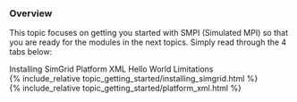 


<div class="container ui raised segment">
<h3 class="ui header">Overview</h3>

  <p class="ui">This topic focuses on getting you started with SMPI (Simulated MPI)
  so that you are ready for the modules in the next topics. Simply read through the
  4 tabs below:
  </p>
</div>


<div class="ui pointing secondary menu">
  <a class="item active" data-tab="first">Installing SimGrid</a>
  <a class="item " data-tab="second">Platform XML</a>
  <a class="item" data-tab="third">Hello World</a>
  <a class="item" data-tab="fourth">Limitations</a>
</div>

<div class="ui tab segment active" data-tab="first">
  {% include_relative topic_getting_started/installing_simgrid.html %}
</div>


<div class="ui tab segment " data-tab="second">
  {% include_relative topic_getting_started/platform_xml.html %}
</div>

<!--

<div class="ui tab segment" data-tab="third">
  {% include_relative topic_getting_started/hello_world.html %}
</div>


<div class="ui tab segment" data-tab="fourth">
  {% include_relative topic_getting_started/limitations.html %}
</div>

-->


